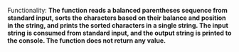 Functionality: **The function reads a balanced parentheses sequence from standard input, sorts the characters based on their balance and position in the string, and prints the sorted characters in a single string. The input string is consumed from standard input, and the output string is printed to the console. The function does not return any value.**